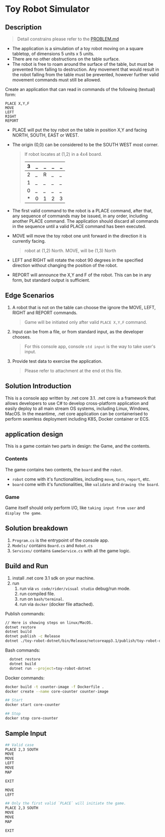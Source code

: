 Toy Robot Simulator
========================

Description
-----------
> Detail constrains please refer to the [PROBLEM.md](./PROBLEM.md)
- The application is a simulation of a toy robot moving on a square tabletop,
  of dimensions 5 units x 5 units.
- There are no other obstructions on the table surface.
- The robot is free to roam around the surface of the table, but must be
  prevented from falling to destruction. Any movement that would result in the
  robot falling from the table must be prevented, however further valid
  movement commands must still be allowed.

Create an application that can read in commands of the following (textual) form:

    PLACE X,Y,F
    MOVE
    LEFT
    RIGHT
    REPORT

- PLACE will put the toy robot on the table in position X,Y and facing NORTH,
  SOUTH, EAST or WEST.
- The origin (0,0) can be considered to be the SOUTH WEST most corner. 
  > If robot locates at (1,2) in a 4x4 board.
  > 
  > | 3 | _ | _ | _ | _ |
  > |---|---|---|---|---|
  > | 2 | _ | R | _ | _ |
  > | 1 | _ | _ | _ | _ |
  > | 0 | _ | _ | _ | _ |
  > | * | 0 | 1 | 2 | 3 |

- The first valid command to the robot is a PLACE command, after that, any
  sequence of commands may be issued, in any order, including another PLACE
  command. The application should discard all commands in the sequence until
  a valid PLACE command has been executed.
- MOVE will move the toy robot one unit forward in the direction it is
  currently facing.
  > robot at (1,2) North. MOVE, will be (1,3) North
- LEFT and RIGHT will rotate the robot 90 degrees in the specified direction
  without changing the position of the robot.
- REPORT will announce the X,Y and F of the robot. This can be in any form,
  but standard output is sufficient.
  
Edge Scenarios
-------------------
1. A robot that is not on the table can choose the ignore the MOVE, LEFT, RIGHT and REPORT commands.
    > Game will be initiated only after valid `PLACE X,Y,F` command.
2. Input can be from a file, or from standard input, as the developer chooses.
   > For this console app, console `std input` is the way to take user's input.
3. Provide test data to exercise the application.
   > Please refer to attachment at the end ot this file.

Solution Introduction
---------------------
This is a console app written by .net core 3.1.
.net core is a framework that allows developers to use C# to develop cross-platform application 
and easily deploy to all main stream OS systems, including Linux, Windows, MacOS. In the meantime,
.net core application can be containerised to perform seamless deployment including K8S, Docker container or ECS.

## application design
This is a game contain two parts in design: the Game, and the contents.
### Contents
The game contains two contents, the `board` and the `robot`.
* `robot` come with it's functionalities, including `move`, `turn`, `report`, etc.
* `board` come with it's functionalities, like `validate` and `drawing the board`.

### Game
Game itself should only perform I/O, like `taking input from user` and `display the game`.

## Solution breakdown
1. `Program.cs` is the entrypoint of the console app.
2. `Models/` contains `Board.cs` and `Robot.cs`
3. `Services/` contains `GameService.cs` with all the game logic.

## Build and Run
1. install .net core 3.1 sdk on your machine. 
2. run
    1. run via `vs code/rider/visual studio` debug/run mode.
    2. run compiled file.
    3. run on `bash/terminal`.
    4. run via `docker` (docker file attached).

Publish commands:
```bash
// Here is showing steps on linux/MacOS.
dotnet restore
dotnet build
dotnet publish -c Release  
dotnet ./toy-robot-dotnet/bin/Release/netcoreapp3.1/publish/toy-robot-dotnet.dll
```

Bash commands:
```bash
  dotnet restore
  dotnet build
  dotnet run --project=toy-robot-dotnet
```

Docker commands:
```bash
docker build -t counter-image -f Dockerfile .
docker create --name core-counter counter-image

## Start
docker start core-counter

## Stop
docker stop core-counter
```

Sample Input
------------

```bash
## Valid case
PLACE 2,3 SOUTH
MOVE
MOVE
LEFT
MOVE
MAP

EXIT
```

```bash
MOVE
LEFT

## Only the first valid `PLACE` will initiate the game.
PLACE 2,3 SOUTH
MOVE
MOVE
MAP

EXIT
```